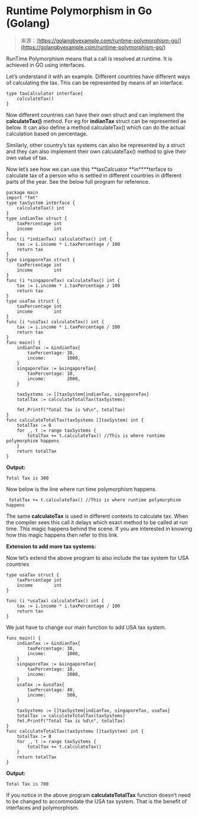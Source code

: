 <!--yml
category: 未分类
date: 2024-10-13 06:01:29
-->

# Runtime Polymorphism in Go (Golang)

> 来源：[https://golangbyexample.com/runtime-polymorphism-go/](https://golangbyexample.com/runtime-polymorphism-go/)

RunTime Polymorphism means that a call is resolved at runtime. It is achieved in GO using interfaces. 

Let’s understand it with an example. Different countries have different ways of calculating the tax. This can be represented by means of an interface.

```
type taxCalculator interface{
    calculateTax()
}
```

Now different countries can have their own struct and can implement the **calculateTax()** method. For eg for **indianTax** struct can be represented as below. It can also define a method calculateTax() which can do the actual calculation based on percentage.

Similarly, other country’s tax systems can also be represented by a struct and they can also implement their own calculateTax() method to give their own value of tax. 

Now let’s see how we can use this **taxCalcuator **in****terface to calculate tax of a person who is settled in different countries in different parts of the year. See the below full program for reference.

```
package main
import "fmt"
type taxSystem interface {
    calculateTax() int
}
type indianTax struct {
    taxPercentage int
    income        int
}
func (i *indianTax) calculateTax() int {
    tax := i.income * i.taxPercentage / 100
    return tax
}
type singaporeTax struct {
    taxPercentage int
    income        int
}
func (i *singaporeTax) calculateTax() int {
    tax := i.income * i.taxPercentage / 100
    return tax
}
type usaTax struct {
    taxPercentage int
    income        int
}
func (i *usaTax) calculateTax() int {
    tax := i.income * i.taxPercentage / 100
    return tax
}
func main() {
    indianTax := &indianTax{
        taxPercentage: 30,
        income:        1000,
    }
    singaporeTax := &singaporeTax{
        taxPercentage: 10,
        income:        2000,
    }

    taxSystems := []taxSystem{indianTax, singaporeTax}
    totalTax := calculateTotalTax(taxSystems)

    fmt.Printf("Total Tax is %d\n", totalTax)
}
func calculateTotalTax(taxSystems []taxSystem) int {
    totalTax := 0
    for _, t := range taxSystems {
        totalTax += t.calculateTax() //This is where runtime polymorphism happens
    }
    return totalTax
}
```

**Output:**

```
Total Tax is 300
```

Now below is the line where run time polymorphism happens. 

```
 totalTax += t.calculateTax() //This is where runtime polymorphism happens
```

The same **calculateTax** is used in different contexts to calculate tax. When the compiler sees this call it delays which exact method to be called at run time. This magic happens behind the scene. If you are interested in knowing how this magic happens then refer to this link.

**Extension to add more tax systems:**

Now let’s extend the above program to also include the tax system for USA countries

```
type usaTax struct {
    taxPercentage int
    income        int
}

func (i *usaTax) calculateTax() int {
    tax := i.income * i.taxPercentage / 100
    return tax
}
```

We just have to change our main function to add USA tax system.

```
func main() {
    indianTax := &indianTax{
        taxPercentage: 30,
        income:        1000,
    }
    singaporeTax := &singaporeTax{
        taxPercentage: 10,
        income:        2000,
    }
    usaTax := &usaTax{
        taxPercentage: 40,
        income:        500,
    }

    taxSystems := []taxSystem{indianTax, singaporeTax, usaTax}
    totalTax := calculateTotalTax(taxSystems)
    fmt.Printf("Total Tax is %d\n", totalTax)
}
func calculateTotalTax(taxSystems []taxSystem) int {
    totalTax := 0
    for _, t := range taxSystems {
        totalTax += t.calculateTax()
    }
    return totalTax
}
```

**Output:**

```
Total Tax is 700
```

If you notice in the above program **calculateTotalTax** function doesn’t need to be changed to accommodate the USA tax system. That is the benefit of interfaces and polymorphism.
